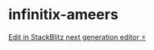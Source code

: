 # infinitix-ameers

[Edit in StackBlitz next generation editor ⚡️](https://stackblitz.com/~/github.com/alaadin007/infinitix-ameers)